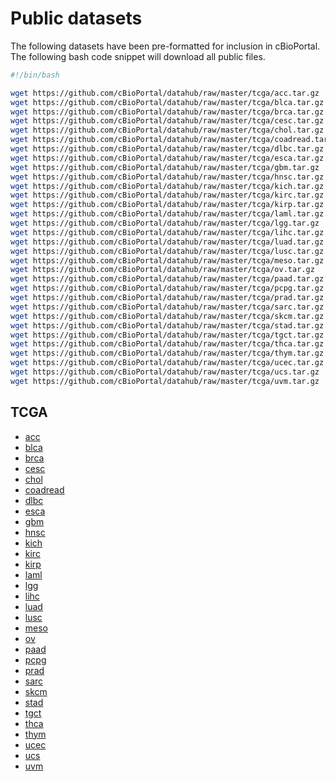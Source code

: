 # Public datasets
The following datasets have been pre-formatted for inclusion in cBioPortal. The following bash code snippet will download all public files.
```bash
#!/bin/bash

wget https://github.com/cBioPortal/datahub/raw/master/tcga/acc.tar.gz
wget https://github.com/cBioPortal/datahub/raw/master/tcga/blca.tar.gz
wget https://github.com/cBioPortal/datahub/raw/master/tcga/brca.tar.gz
wget https://github.com/cBioPortal/datahub/raw/master/tcga/cesc.tar.gz
wget https://github.com/cBioPortal/datahub/raw/master/tcga/chol.tar.gz
wget https://github.com/cBioPortal/datahub/raw/master/tcga/coadread.tar.gz
wget https://github.com/cBioPortal/datahub/raw/master/tcga/dlbc.tar.gz
wget https://github.com/cBioPortal/datahub/raw/master/tcga/esca.tar.gz
wget https://github.com/cBioPortal/datahub/raw/master/tcga/gbm.tar.gz
wget https://github.com/cBioPortal/datahub/raw/master/tcga/hnsc.tar.gz
wget https://github.com/cBioPortal/datahub/raw/master/tcga/kich.tar.gz
wget https://github.com/cBioPortal/datahub/raw/master/tcga/kirc.tar.gz
wget https://github.com/cBioPortal/datahub/raw/master/tcga/kirp.tar.gz
wget https://github.com/cBioPortal/datahub/raw/master/tcga/laml.tar.gz
wget https://github.com/cBioPortal/datahub/raw/master/tcga/lgg.tar.gz
wget https://github.com/cBioPortal/datahub/raw/master/tcga/lihc.tar.gz
wget https://github.com/cBioPortal/datahub/raw/master/tcga/luad.tar.gz
wget https://github.com/cBioPortal/datahub/raw/master/tcga/lusc.tar.gz
wget https://github.com/cBioPortal/datahub/raw/master/tcga/meso.tar.gz
wget https://github.com/cBioPortal/datahub/raw/master/tcga/ov.tar.gz
wget https://github.com/cBioPortal/datahub/raw/master/tcga/paad.tar.gz
wget https://github.com/cBioPortal/datahub/raw/master/tcga/pcpg.tar.gz
wget https://github.com/cBioPortal/datahub/raw/master/tcga/prad.tar.gz
wget https://github.com/cBioPortal/datahub/raw/master/tcga/sarc.tar.gz
wget https://github.com/cBioPortal/datahub/raw/master/tcga/skcm.tar.gz
wget https://github.com/cBioPortal/datahub/raw/master/tcga/stad.tar.gz
wget https://github.com/cBioPortal/datahub/raw/master/tcga/tgct.tar.gz
wget https://github.com/cBioPortal/datahub/raw/master/tcga/thca.tar.gz
wget https://github.com/cBioPortal/datahub/raw/master/tcga/thym.tar.gz
wget https://github.com/cBioPortal/datahub/raw/master/tcga/ucec.tar.gz
wget https://github.com/cBioPortal/datahub/raw/master/tcga/ucs.tar.gz
wget https://github.com/cBioPortal/datahub/raw/master/tcga/uvm.tar.gz
```

## TCGA
* [acc](https://github.com/cBioPortal/datahub/raw/master/tcga/acc.tar.gz)
* [blca](https://github.com/cBioPortal/datahub/raw/master/tcga/blca.tar.gz)
* [brca](https://github.com/cBioPortal/datahub/raw/master/tcga/brca.tar.gz)
* [cesc](https://github.com/cBioPortal/datahub/raw/master/tcga/cesc.tar.gz)
* [chol](https://github.com/cBioPortal/datahub/raw/master/tcga/chol.tar.gz)
* [coadread](https://github.com/cBioPortal/datahub/raw/master/tcga/coadread.tar.gz)
* [dlbc](https://github.com/cBioPortal/datahub/raw/master/tcga/dlbc.tar.gz)
* [esca](https://github.com/cBioPortal/datahub/raw/master/tcga/esca.tar.gz)
* [gbm](https://github.com/cBioPortal/datahub/raw/master/tcga/gbm.tar.gz)
* [hnsc](https://github.com/cBioPortal/datahub/raw/master/tcga/hnsc.tar.gz)
* [kich](https://github.com/cBioPortal/datahub/raw/master/tcga/kich.tar.gz)
* [kirc](https://github.com/cBioPortal/datahub/raw/master/tcga/kirc.tar.gz)
* [kirp](https://github.com/cBioPortal/datahub/raw/master/tcga/kirp.tar.gz)
* [laml](https://github.com/cBioPortal/datahub/raw/master/tcga/laml.tar.gz)
* [lgg](https://github.com/cBioPortal/datahub/raw/master/tcga/lgg.tar.gz)
* [lihc](https://github.com/cBioPortal/datahub/raw/master/tcga/lihc.tar.gz)
* [luad](https://github.com/cBioPortal/datahub/raw/master/tcga/luad.tar.gz)
* [lusc](https://github.com/cBioPortal/datahub/raw/master/tcga/lusc.tar.gz)
* [meso](https://github.com/cBioPortal/datahub/raw/master/tcga/meso.tar.gz)
* [ov](https://github.com/cBioPortal/datahub/raw/master/tcga/ov.tar.gz)
* [paad](https://github.com/cBioPortal/datahub/raw/master/tcga/paad.tar.gz)
* [pcpg](https://github.com/cBioPortal/datahub/raw/master/tcga/pcpg.tar.gz)
* [prad](https://github.com/cBioPortal/datahub/raw/master/tcga/prad.tar.gz)
* [sarc](https://github.com/cBioPortal/datahub/raw/master/tcga/sarc.tar.gz)
* [skcm](https://github.com/cBioPortal/datahub/raw/master/tcga/skcm.tar.gz)
* [stad](https://github.com/cBioPortal/datahub/raw/master/tcga/stad.tar.gz)
* [tgct](https://github.com/cBioPortal/datahub/raw/master/tcga/tgct.tar.gz)
* [thca](https://github.com/cBioPortal/datahub/raw/master/tcga/thca.tar.gz)
* [thym](https://github.com/cBioPortal/datahub/raw/master/tcga/thym.tar.gz)
* [ucec](https://github.com/cBioPortal/datahub/raw/master/tcga/ucec.tar.gz)
* [ucs](https://github.com/cBioPortal/datahub/raw/master/tcga/ucs.tar.gz)
* [uvm](https://github.com/cBioPortal/datahub/raw/master/tcga/uvm.tar.gz)
